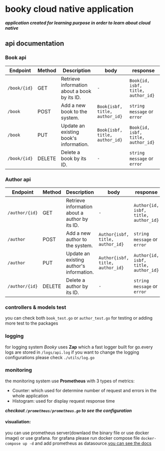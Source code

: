 # booky cloud native application

***application created for learning purpose in order to learn about cloud native***

## api documentation

### Book api

| Endpoint                | Method | Description                                       | body | response |
|-------------------------|--------|---------------------------------------------------| ---- | -------- |
| `/book/{id}`            | GET    | Retrieve information about a book by its ID.     | `-`   | `Book{id, isbf, title, author_id}`
| `/book`                 | POST   | Add a new book to the system.                   | `Book{isbf, title, author_id}` | `string message` or `error`
| `/book`                 | PUT    | Update an existing book's information.          | `Book{isbf, title, author_id}` |  `Book{id, isbf, title, author_id}` |
| `/book/{id}`            | DELETE | Delete a book by its ID.                        | `-` | `string message` or `error`

### Author api

| Endpoint                | Method | Description                                       | body | response |
|-------------------------|--------|---------------------------------------------------| ---- | -------- |
| `/author/{id}`            | GET    | Retrieve information about a author by its ID.     | `-`   | `Author{id, isbf, title, author_id}`
| `/author`                 | POST   | Add a new author to the system.                   | `Author{isbf, title, author_id}` | `string message` or `error`
| `/author`                 | PUT    | Update an existing author's information.          | `Author{isbf, title, author_id}` |  `Author{id, isbf, title, author_id}` |
| `/author/{id}`            | DELETE | Delete a author by its ID.                        | `-` | `string message` or `error`

### controllers & models test

you can check both `book_test.go` or `author_test.go` for testing or adding more test to the packages

### logging 

for logging system *Booky* uses **Zap** which a fast logger built for go.every logs are stored in ```/logs/api.log``` if you want to change the logging configurations please check ```./utils/log.go```

### monitoring

the monitoring system use **Prometheus** with 3 types of metrics:
- Counter: which used for determine number of request and errors in the whole application
- Histogram: used for display request response time

***checkout `/prometheus/prometheus.go` to see the configuration***

#### visualiation:
 you can use prometheus server(downlaod the binary file or use docker image) or use grafana.
 for grafana please run docker compose file `docker-compose up -d` and add prometheus as datasource.[you can see the docs](https://prometheus.io/docs/tutorials/visualizing_metrics_using_grafana/)